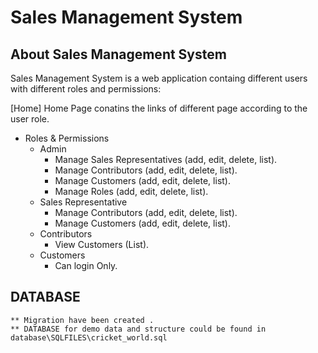 # Sales Management System

## About Sales Management System

Sales Management System is a web application containg different users with different roles and permissions:

[Home]
Home Page conatins the links of different page according to the user role.
 - Roles & Permissions
	- Admin
		- Manage Sales Representatives (add, edit, delete, list).
		- Manage Contributors (add, edit, delete, list).
		- Manage Customers (add, edit, delete, list).
		- Manage Roles (add, edit, delete, list).
	- Sales Representative
		- Manage Contributors (add, edit, delete, list).
		- Manage Customers (add, edit, delete, list).
	- Contributors
		- View Customers (List).
	- Customers
		- Can login Only.
	
## DATABASE
	** Migration have been created .
	** DATABASE for demo data and structure could be found in database\SQLFILES\cricket_world.sql
	
	

